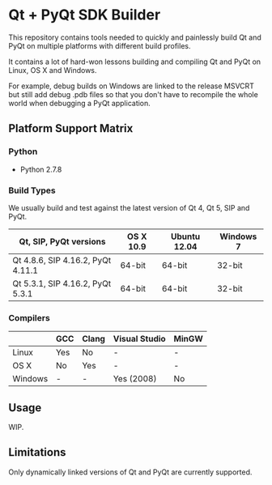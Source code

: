 # Qt + PyQt SDK Builder

This repository contains tools needed to quickly and painlessly build Qt and PyQt on multiple
platforms with different build profiles.

It contains a lot of hard-won lessons building and compiling Qt and PyQt on Linux, OS X and
Windows.

For example, debug builds on Windows are linked to the release MSVCRT but still add debug .pdb
files so that you don't have to recompile the whole world when debugging a PyQt application.


## Platform Support Matrix

### Python

* Python 2.7.8


### Build Types

We usually build and test against the latest version of Qt 4, Qt 5, SIP and PyQt.

| Qt, SIP, PyQt versions            | OS X 10.9 | Ubuntu 12.04 | Windows 7 |
|-----------------------------------|-----------|--------------|-----------|
| Qt 4.8.6, SIP 4.16.2, PyQt 4.11.1 | 64-bit    | 64-bit       | 32-bit    |
| Qt 5.3.1, SIP 4.16.2, PyQt 5.3.1  | 64-bit    | 64-bit       | 32-bit    |


### Compilers

|          | GCC | Clang | Visual Studio | MinGW |
|----------|-----|-------|---------------|-------|
| Linux    | Yes | No    | -             | -     |
| OS X     | No  | Yes   | -             | -     |
| Windows  | -   | -     | Yes (2008)    | No    |


## Usage

WIP.


## Limitations

Only dynamically linked versions of Qt and PyQt are currently supported.
